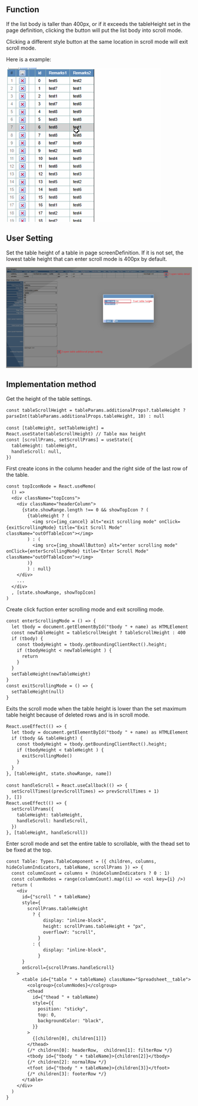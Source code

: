 ## Function

If the list body is taller than 400px, or if it exceeds the tableHeight set in
the page definition, clicking the button will put the list body into scroll
mode.

Clicking a different style button at the same location in scroll mode will
exit scroll mode.

Here is a example:

[![Scrolling.gif](images/Scrolling.gif)](images/Scrolling.gif)

## User Setting

Set the table height of a table in page screenDefinition. If it is not set,
the lowest table height that can enter scroll mode is 400px by default.

[![TableHeightSetting.png](images/TableHeightSetting.png)](images/TableHeightSetting.png)

## Implementation method

Get the height of the table settings.

    
    
    const tableScrollHeight = tableParams.additionalProps?.tableHeight ? parseInt(tableParams.additionalProps.tableHeight, 10) : null
    
    const [tableHeight, setTableHeight] = React.useState(tableScrollHeight) // Table max height
    const [scrollPrams, setScrollPrams] = useState({
      tableHeight: tableHeight,
      handleScroll: null,
    })
    

First create icons in the column header and the right side of the last row of
the table.

    
    
    const topIconNode = React.useMemo(
      () => 
      <div className="topIcons">
        <div className="headerColumn">
          {state.showRange.length !== 0 && showTopIcon ? (
            {tableHeight ? (
              <img src={img_cancel} alt="exit scrolling mode" onClick={exitScrollingMode} title="Exit Scroll Mode" className="outOfTableIcon"></img>
            ) : (
              <img src={img_showAllButton} alt="enter scrolling mode" onClick={enterScrollingMode} title="Enter Scroll Mode" className="outOfTableIcon"></img>
            )}
            ) : null}
        </div>
        ...
      </div>
      , [state.showRange, showTopIcon]
    )
    

Create click fuction enter scrolling mode and exit scrolling mode.

    
    
    const enterScrollingMode = () => {
      let tbody = document.getElementById("tbody " + name) as HTMLElement
      const newTableHeight = tableScrollHeight ? tableScrollHeight : 400
      if (tbody) {
        const tbodyHeight = tbody.getBoundingClientRect().height;
        if (tbodyHeight < newTableHeight ) {
          return
        }
      }
      setTableHeight(newTableHeight)
    }
    const exitScrollingMode = () => {
      setTableHeight(null)
    }
    

Exits the scroll mode when the table height is lower than the set maximum
table height because of deleted rows and is in scroll mode.

    
    
    React.useEffect(() => {
      let tbody = document.getElementById("tbody " + name) as HTMLElement
      if (tbody && tableHeight) {
        const tbodyHeight = tbody.getBoundingClientRect().height;
        if (tbodyHeight < tableHeight ) {
          exitScrollingMode()
        }
      }
    }, [tableHeight, state.showRange, name])
    
    const handleScroll = React.useCallback(() => {
      setScrollTimes((prevScrollTimes) => prevScrollTimes + 1)
    }, [])
    React.useEffect(() => {
      setScrollPrams({
        tableHeight: tableHeight,
        handleScroll: handleScroll,
      })
    }, [tableHeight, handleScroll])
    

Enter scroll mode and set the entire table to scrollable, with the thead set
to be fixed at the top.

    
    
    const Table: Types.TableComponent = ({ children, columns, hideColumnIndicators, tableName, scrollPrams }) => {
      const columnCount = columns + (hideColumnIndicators ? 0 : 1)
      const columnNodes = range(columnCount).map((i) => <col key={i} />)
      return (
        <div
          id={"scroll " + tableName}
          style={
            scrollPrams.tableHeight
              ? {
                  display: "inline-block",
                  height: scrollPrams.tableHeight + "px",
                  overflowY: "scroll",
                }
              : {
                  display: "inline-block",
                }
          }
          onScroll={scrollPrams.handleScroll}
        >
          <table id={"table " + tableName} className="Spreadsheet__table">
            <colgroup>{columnNodes}</colgroup>
            <thead
              id={"thead " + tableName}
              style={{
                position: "sticky",
                top: 0,
                backgroundColor: "black",
              }}
            >
              {[children[0], children[1]]}
            </thead>
            {/* children[0]: headerRow,  children[1]: filterRow */}
            <tbody id={"tbody " + tableName}>{children[2]}</tbody>
            {/* children[2]: normalRow */}
            <tfoot id={"tbody " + tableName}>{children[3]}</tfoot>
            {/* children[3]: footerRow */}
          </table>
        </div>
      )
    }
    

